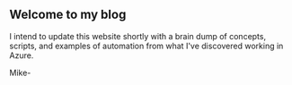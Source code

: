 ## Welcome to my blog 

I intend to update this website shortly with a brain dump of concepts, scripts, and examples of automation from what I've discovered working in Azure.

Mike-
